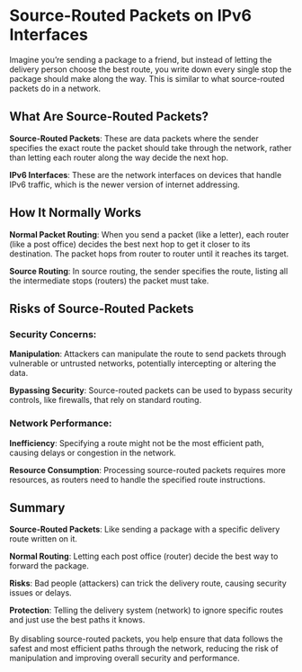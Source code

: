 # Source-Routed Packets on IPv6 Interfaces
Imagine you’re sending a package to a friend, but instead of letting the delivery person choose the best route, you write down every single stop the package should make along the way. This is similar to what source-routed packets do in a network.

## What Are Source-Routed Packets?

**Source-Routed Packets**: These are data packets where the sender specifies the exact route the packet should take through the network, rather than letting each router along the way decide the next hop.

**IPv6 Interfaces**: These are the network interfaces on devices that handle IPv6 traffic, which is the newer version of internet addressing.

## How It Normally Works

**Normal Packet Routing**: When you send a packet (like a letter), each router (like a post office) decides the best next hop to get it closer to its destination. The packet hops from router to router until it reaches its target.

**Source Routing**: In source routing, the sender specifies the route, listing all the intermediate stops (routers) the packet must take.

## Risks of Source-Routed Packets
### Security Concerns:

**Manipulation**: Attackers can manipulate the route to send packets through vulnerable or untrusted networks, potentially intercepting or altering the data.

**Bypassing Security**: Source-routed packets can be used to bypass security controls, like firewalls, that rely on standard routing.

### Network Performance:

**Inefficiency**: Specifying a route might not be the most efficient path, causing delays or congestion in the network.

**Resource Consumption**: Processing source-routed packets requires more resources, as routers need to handle the specified route instructions.

## Summary

**Source-Routed Packets**: Like sending a package with a specific delivery route written on it.

**Normal Routing**: Letting each post office (router) decide the best way to forward the package.

**Risks**: Bad people (attackers) can trick the delivery route, causing security issues or delays.

**Protection**: Telling the delivery system (network) to ignore specific routes and just use the best paths it knows.
<br><br>
By disabling source-routed packets, you help ensure that data follows the safest and most efficient paths through the network, reducing the risk of manipulation and improving overall security and performance.
